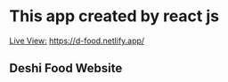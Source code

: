 # This app created by react js

[Live View:](https://d-food.netlify.app/) https://d-food.netlify.app/

## Deshi Food Website
